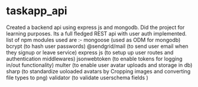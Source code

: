 # taskapp_api
Created a backend api using express js and mongodb.
Did the project for learning purposes. Its a full fledged REST api with user auth implemented. list of npm modules used are :-
 mongoose (used as ODM for mongodb)
 bcrypt (to hash user passwords)
 @sendgrid/mail (to send user email when they signup or leave service)
 express js (to setup up user routes and authentication middlewares)
 jsonwebtoken (to enable tokens for logging in/out functionality)
 multer (to enable user avatar uploads and storage in db)
 sharp (to standardize uoloaded avatars by Cropping images and converting file types to png)
 validator (to validate userschema fields )
 
